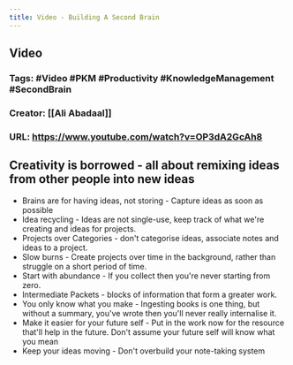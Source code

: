 ```yaml
---
title: Video - Building A Second Brain
---
```


## **Video**
### **Tags**: #Video #PKM #Productivity #KnowledgeManagement #SecondBrain
### **Creator**: [[Ali Abadaal]]
### **URL**:  https://www.youtube.com/watch?v=OP3dA2GcAh8
## Creativity is borrowed - all about remixing ideas from other people into new ideas
- Brains are for having ideas, not storing - Capture ideas as soon as possible
- Idea recycling - Ideas are not single-use, keep track of what we're creating and ideas for projects.
- Projects over Categories - don't categorise ideas, associate notes and ideas to a project.
- Slow burns - Create projects over time in the background, rather than struggle on a short period of time.
- Start with abundance - If you collect then you're never starting from zero.
- Intermediate Packets - blocks of information that form a greater work.
- You only know what you make - Ingesting books is one thing, but without a summary, you've wrote then you'll never really internalise it.
- Make it easier for your future self - Put in the work now for the resource that'll help in the future. Don't assume your future self will know what you mean
- Keep your ideas moving - Don't overbuild your note-taking system
